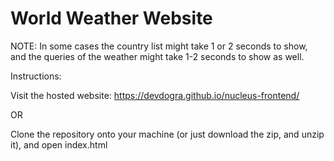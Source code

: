 # World Weather Website

NOTE: In some cases the country list might take 1 or 2 seconds to show, and the queries of the weather might take 1-2 seconds to show as well. 

Instructions:

Visit the hosted website:    https://devdogra.github.io/nucleus-frontend/

OR

Clone the repository onto your machine (or just download the zip, and unzip it),
and open index.html
